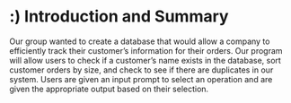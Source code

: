 # :) Introduction and Summary

Our group wanted to create a database that would allow a company to efficiently track 
their customer’s information for their orders. Our program will allow users to check 
if a customer’s name exists in the database, sort customer orders by size, and check
to see if there are duplicates in our system. Users are given an input prompt to select 
an operation and are given the appropriate output based on their selection. 

